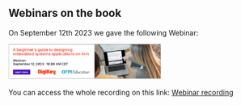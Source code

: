 ## Webinars on the book

On September 12th 2023 we gave the following Webinar:

<img src="https://github.com/armBookCodeExamples/WebinarsOnTheBook/blob/main/WebinarDigikeySept2023.png" width="60%">

You can access the whole recording on this link: [Webinar recording](https://event.on24.com/wcc/r/4324632/27E52480DD6CCC047615D57F31622C4B?partnerref=repository)
